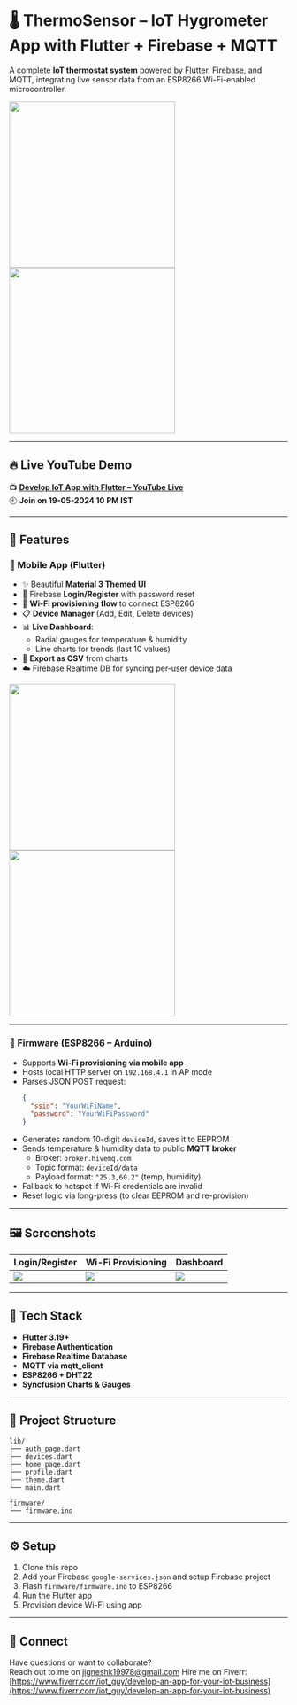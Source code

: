 # 🌡️ ThermoSensor – IoT Hygrometer App with Flutter + Firebase + MQTT

A complete **IoT thermostat system** powered by Flutter, Firebase, and MQTT, integrating live sensor data from an ESP8266 Wi-Fi-enabled microcontroller.

<img src="assets/screenshots/login.jpg" width="300"/> <img src="assets/screenshots/devices.jpg" width="300"/>

---

## 🔥 Live YouTube Demo

📺 **[Develop IoT App with Flutter – YouTube Live](https://www.youtube.com/watch?v=wlD_7gDvBYg)**  
🕙 **Join on 19-05-2024 10 PM IST**

---

## 🚀 Features

### 📲 Mobile App (Flutter)
- ✨ Beautiful **Material 3 Themed UI**
- 🔐 Firebase **Login/Register** with password reset
- 📶 **Wi-Fi provisioning flow** to connect ESP8266
- 📋 **Device Manager** (Add, Edit, Delete devices)
- 📊 **Live Dashboard**:
  - Radial gauges for temperature & humidity
  - Line charts for trends (last 10 values)
- 📁 **Export as CSV** from charts
- ☁️ Firebase Realtime DB for syncing per-user device data

<img src="assets/screenshots/wifi_provision.jpg" width="300"/> <img src="assets/screenshots/dashboard.jpg" width="300"/>

---

### 🔧 Firmware (ESP8266 – Arduino)
- Supports **Wi-Fi provisioning via mobile app**
- Hosts local HTTP server on `192.168.4.1` in AP mode
- Parses JSON POST request:
  ```json
  {
    "ssid": "YourWiFiName",
    "password": "YourWiFiPassword"
  }
  ```
- Generates random 10-digit `deviceId`, saves it to EEPROM
- Sends temperature & humidity data to public **MQTT broker**
  - Broker: `broker.hivemq.com`
  - Topic format: `deviceId/data`
  - Payload format: `"25.3,60.2"` (temp, humidity)
- Fallback to hotspot if Wi-Fi credentials are invalid
- Reset logic via long-press (to clear EEPROM and re-provision)

---

## 🖼 Screenshots

| Login/Register | Wi-Fi Provisioning | Dashboard |
| -------------- | ------------------ | --------- |
| ![](assets/screenshots/login.jpg) | ![](assets/screenshots/wifi_provision.jpg) | ![](assets/screenshots/dashboard.jpg) |

---

## 🧰 Tech Stack

- **Flutter 3.19+**
- **Firebase Authentication**
- **Firebase Realtime Database**
- **MQTT via mqtt_client**
- **ESP8266 + DHT22**
- **Syncfusion Charts & Gauges**

---

## 📁 Project Structure

```
lib/
├── auth_page.dart
├── devices.dart
├── home_page.dart
├── profile.dart
├── theme.dart
└── main.dart

firmware/
└── firmware.ino
```

---

## ⚙️ Setup

1. Clone this repo
2. Add your Firebase `google-services.json` and setup Firebase project
3. Flash `firmware/firmware.ino` to ESP8266
4. Run the Flutter app
5. Provision device Wi-Fi using app

---

## 📩 Connect

Have questions or want to collaborate?  
Reach out to me on jigneshk19978@gmail.com
Hire me on Fiverr: [https://www.fiverr.com/iot_guy/develop-an-app-for-your-iot-business](https://www.fiverr.com/iot_guy/develop-an-app-for-your-iot-business)
